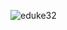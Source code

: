 ![eduke32](https://github.com/AvinashReddy3108/EDuke32.LinuxPortable/assets/27774996/cf5c2e8f-44e3-42cd-be53-6ceef77007c3)
